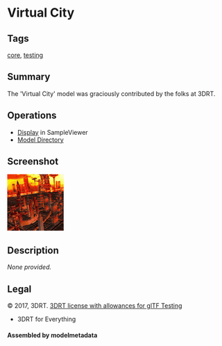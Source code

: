 # Virtual City

## Tags

[core](../../Models-core.md), [testing](../../Models-testing.md)

## Summary

The 'Virtual City' model was graciously contributed by the folks at 3DRT.

## Operations

* [Display](https://github.khronos.org/glTF-Sample-Viewer-Release/?model=https://raw.GithubUserContent.com/KhronosGroup/glTF-Sample-Assets/main/./Models/VirtualCity/glTF/VirtualCity.gltf) in SampleViewer
* [Model Directory](./)

## Screenshot

![screenshot](screenshot/screenshot.gif)

## Description

_None provided._

## Legal

&copy; 2017, 3DRT. [3DRT license with allowances for glTF Testing]()

 - 3DRT for Everything

#### Assembled by modelmetadata